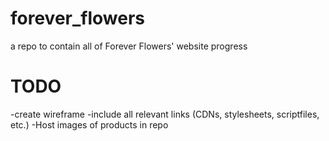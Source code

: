 # forever_flowers
a repo to contain all of Forever Flowers' website progress

# TODO
-create wireframe
-include all relevant links (CDNs, stylesheets, scriptfiles, etc.)
-Host images of products in repo
